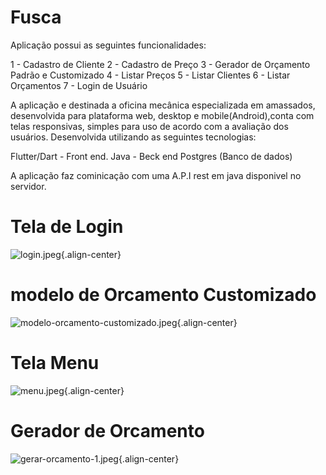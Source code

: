 # Fusca
Aplicação possui as seguintes funcionalidades:

1 - Cadastro de Cliente
2 - Cadastro de Preço
3 - Gerador de Orçamento Padrão e Customizado
4 - Listar Preços
5 - Listar Clientes
6 - Listar Orçamentos
7 - Login de Usuário


A aplicação e destinada a oficina mecânica especializada em amassados, desenvolvida para plataforma web, desktop e mobile(Android),conta com telas responsivas, simples para uso de acordo com a avaliação dos usuários.
Desenvolvida utilizando as seguintes tecnologias:

Flutter/Dart - Front end.
Java - Beck end
Postgres (Banco de dados)

A aplicação faz cominicação com uma A.P.I rest em java disponivel no servidor.

# Tela de Login

![login.jpeg](/imagens/login.jpeg){.align-center}

# modelo de Orcamento Customizado

![modelo-orcamento-customizado.jpeg](/imagens/modelo-orcamento-customizado.jpeg){.align-center}

# Tela Menu

![menu.jpeg](/imagens/menu.jpeg){.align-center}

# Gerador de Orcamento

![gerar-orcamento-1.jpeg](/imagens/gerar-orcamento-1.jpeg){.align-center}




